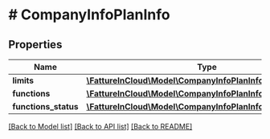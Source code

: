 # # CompanyInfoPlanInfo

## Properties

Name | Type | Description | Notes
------------ | ------------- | ------------- | -------------
**limits** | [**\FattureInCloud\Model\CompanyInfoPlanInfoLimits**](CompanyInfoPlanInfoLimits.md) |  | [optional]
**functions** | [**\FattureInCloud\Model\CompanyInfoPlanInfoFunctions**](CompanyInfoPlanInfoFunctions.md) |  | [optional]
**functions_status** | [**\FattureInCloud\Model\CompanyInfoPlanInfoFunctionsStatus**](CompanyInfoPlanInfoFunctionsStatus.md) |  | [optional]

[[Back to Model list]](../../README.md#models) [[Back to API list]](../../README.md#endpoints) [[Back to README]](../../README.md)
